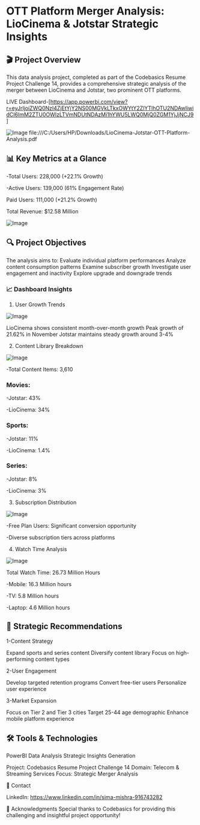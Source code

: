 
# OTT Platform Merger Analysis: LioCinema & Jotstar Strategic Insights

## 🎬 Project Overview
This data analysis project, completed as part of the Codebasics Resume Project Challenge 14, provides a comprehensive strategic analysis of the merger between LioCinema and Jotstar, two prominent OTT platforms.

LIVE Dashboard-[https://app.powerbi.com/view?r=eyJrIjoiZWQ0NzI4ZjEtYjY2NS00MGVkLTkxOWYtY2ZlYTlhOTU2NDAwIiwidCI6ImM2ZTU0OWIzLTVmNDUtNDAzMi1hYWU5LWQ0MjQ0ZGM1YjJjNCJ9]

![Image](https://github.com/user-attachments/assets/84e60ea4-5ce5-487d-8b3f-384fbdccee7b)
file:///C:/Users/HP/Downloads/LioCinema-Jotstar-OTT-Platform-Analysis.pdf
## 📊 Key Metrics at a Glance

-Total Users: 228,000 (+22.1% Growth)

-Active Users: 139,000 (61% Engagement Rate)

Paid Users: 111,000 (+21.2% Growth)

Total Revenue: $12.58 Million

![Image](https://github.com/user-attachments/assets/d908fdaa-5bc3-4d4a-b5b2-136fa6dd58ef)

## 🔍 Project Objectives
The analysis aims to:
Evaluate individual platform performances
Analyze content consumption patterns
Examine subscriber growth
Investigate user engagement and inactivity
Explore upgrade and downgrade trends

### 📈 Dashboard Insights

1. User Growth Trends

![Image](https://github.com/user-attachments/assets/c8ede12f-8360-42a5-ab17-a5b4ac1ccdb7)

LioCinema shows consistent month-over-month growth
Peak growth of 21.62% in November
Jotstar maintains steady growth around 3-4%

2. Content Library Breakdown

![Image](https://github.com/user-attachments/assets/c96f88da-a125-4bb1-854a-8d081dc49a25)

-Total Content Items: 3,610

### Movies:
-Jotstar: 43%

-LioCinema: 34%


### Sports:

-Jotstar: 11%

-LioCinema: 1.4%


### Series:

-Jotstar: 8%

-LioCinema: 3%


3. Subscription Distribution

![Image](https://github.com/user-attachments/assets/8b6cb53b-ce29-46bb-9478-92ee92296109)

-Free Plan Users: Significant conversion opportunity

-Diverse subscription tiers across platforms

4. Watch Time Analysis

![Image](https://github.com/user-attachments/assets/36004757-8791-4c79-bc11-c1252291c3dd)

Total Watch Time: 26.73 Million Hours

-Mobile: 16.3 Million hours

-TV: 5.8 Million hours

-Laptop: 4.6 Million hours

## 🚀 Strategic Recommendations

1-Content Strategy

Expand sports and series content
Diversify content library
Focus on high-performing content types


2-User Engagement

Develop targeted retention programs
Convert free-tier users
Personalize user experience


3-Market Expansion

Focus on Tier 2 and Tier 3 cities
Target 25-44 age demographic
Enhance mobile platform experience



## 🛠 Tools & Technologies

PowerBI
Data Analysis
Strategic Insights Generation


Project: Codebasics Resume Project Challenge 14
Domain: Telecom & Streaming Services
Focus: Strategic Merger Analysis

📧 Contact

LinkedIn: https://www.linkedin.com/in/sima-mishra-916743282

🙏 Acknowledgments
Special thanks to Codebasics for providing this challenging and insightful project opportunity!
